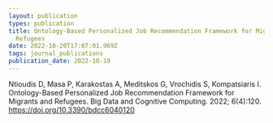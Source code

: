 ```yaml
---
layout: publication
types: publication
title: Ontology-Based Personalized Job Recommendation Framework for Migrants and
  Refugees
date: 2022-10-20T17:07:01.969Z
tags: journal_publications
publication_date: 2022-10-19
---
```

Ntioudis D, Masa P, Karakostas A, Meditskos G, Vrochidis S, Kompatsiaris I. Ontology-Based Personalized Job Recommendation Framework for Migrants and Refugees. Big Data and Cognitive Computing. 2022; 6(4):120. https://doi.org/10.3390/bdcc6040120